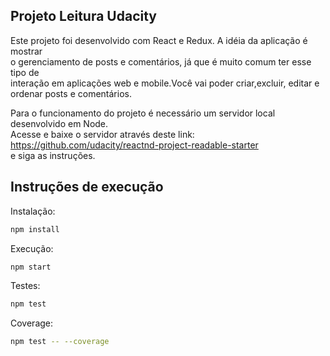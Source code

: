 ## Projeto Leitura Udacity

Este projeto foi desenvolvido com React e Redux. A idéia da aplicação é mostrar<br>
o gerenciamento de posts e comentários, já que é muito comum ter esse tipo de <br>
interação em aplicações web e mobile.Você vai poder criar,excluir, editar e ordenar posts e comentários.

Para o funcionamento do projeto é necessário um servidor local desenvolvido em Node.<br>
Acesse e baixe o servidor através deste link: https://github.com/udacity/reactnd-project-readable-starter <br>
e siga as instruções.

## Instruções de execução

Instalação:

```sh
npm install
```

Execução:

```sh
npm start
```

Testes:

```sh
npm test 
```

Coverage:

```sh
npm test -- --coverage
```